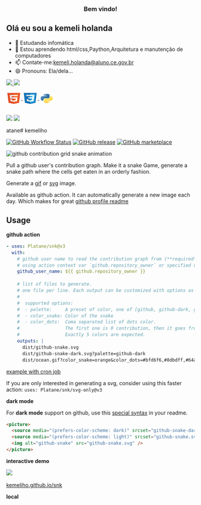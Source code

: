 <div align="center">
<h3> Bem vindo!</h2>
</div>


## Olá eu sou a kemeli holanda
- 🔭 Estudando infomática
- 🌱 Estou aprendendo html/css,Paython,Arquitetura e manutenção de computadores  
- 📫 Contate-me:kemeli.holanda@aluno.ce.gov.br
- 😄 Pronouns: Ela/dela...

<div>
<a href="https://github.com/kemeliho">

<img height="180em" src="https://github-readme-stats.vercel.app/api?username=kemeliho&show_icons=true&theme-dracula&include_all_commits=true&count_private-true"/>
<img height="180em" src="https://github-readme-stats.vercel.app/api/top-langs/?username=kemeliho&layout-compact&langs_count=16&theme-dracula"/>
</div>

<div style="display: inline_block"><br>
   <img align="center" alt="Rafa-HTML" height="30" width="40" src="https://raw.githubusercontent.com/devicons/devicon/master/icons/html5/html5-original.svg">
   <img align="center" alt="Rafa-CSS" height="30" width="40" src="https://raw.githubusercontent.com/devicons/devicon/master/icons/css3/css3-original.svg">
   <img align="center" alt="Rafa-Python" height="30" width="40" src="https://raw.githubusercontent.com/devicons/devicon/master/icons/python/python-original.svg">
</div>

 ## 

 <div> 
 <a href="https://instagram.com/kemelyho" target="_blank"><img src="https://img.shields.io/badge/-Instagram-%23E4405F?style=for-the-badge&logo=instagram&logoColor=white" target="_blank"></a>
  <a href = "mailto:kemeli.holanda@aluno.ce.gov.br"><img src="https://img.shields.io/badge/-Gmail-%23333?style=for-the-badge&logo=gmail&logoColor=white" target="_blank"></a>
 </div>



















atane# kemeliho

[![GitHub Workflow Status](https://img.shields.io/github/actions/workflow/status/kemeliho/kemeliho/main.yml?label=action&style=flat-square)](https://github.com/kemeliho/kemeliho/actions/workflows/main.yml)
[![GitHub release](https://img.shields.io/github/release/kemeliho/snk.svg?style=flat-square)](https://github.com/kemeliho/snk/releases/latest)
[![GitHub marketplace](https://img.shields.io/badge/marketplace-snake-blue?logo=github&style=flat-square)](https://github.com/marketplace/actions/generate-snake-game-from-github-contribution-grid)



<picture>
  <source
    media="(prefers-color-scheme: dark)"
    srcset="https://raw.githubusercontent.com/kemeliho/snk/output/github-contribution-grid-snake-dark.svg"
  />
  <source
    media="(prefers-color-scheme: light)"
    srcset="https://raw.githubusercontent.com/kemeliho/snk/output/github-contribution-grid-snake.svg"
  />
  <img
    alt="github contribution grid snake animation"
    src="https://raw.githubusercontent.com/pl/snk/output/github-contribution-grid-snake.svg"
  />
</picture>

Pull a github user's contribution graph.
Make it a snake Game, generate a snake path where the cells get eaten in an orderly fashion.

Generate a [gif](https://github.com/kemeliho/snk/raw/output/github-contribution-grid-snake.gif) or [svg](https://github.com/kemeliho/snk/raw/output/github-contribution-grid-snake.svg) image.

Available as github action. It can automatically generate a new image each day. Which makes for great [github profile readme](https://docs.github.com/en/free-pro-team@latest/github/setting-up-and-managing-your-github-profile/managing-your-profile-readme)

## Usage

**github action**

```yaml
- uses: Platane/snk@v3
  with:
    # github user name to read the contribution graph from (**required**)
    # using action context var `github.repository_owner` or specified user
    github_user_name: ${{ github.repository_owner }}

    # list of files to generate.
    # one file per line. Each output can be customized with options as query string.
    #
    #  supported options:
    #  - palette:     A preset of color, one of [github, github-dark, github-light]
    #  - color_snake: Color of the snake
    #  - color_dots:  Coma separated list of dots color.
    #                 The first one is 0 contribution, then it goes from the low contribution to the highest.
    #                 Exactly 5 colors are expected.
    outputs: |
      dist/github-snake.svg
      dist/github-snake-dark.svg?palette=github-dark
      dist/ocean.gif?color_snake=orange&color_dots=#bfd6f6,#8dbdff,#64a1f4,#4b91f1,#3c7dd9
```

[example with cron job](https://github.com/kemeliho/kemeliho/blob/master/.github/workflows/main.yml#L26-L33)

If you are only interested in generating a svg, consider using this faster action: `uses: Platane/snk/svg-only@v3`

**dark mode**

For **dark mode** support on github, use this [special syntax](https://docs.github.com/en/get-started/writing-on-github/getting-started-with-writing-and-formatting-on-github/basic-writing-and-formatting-syntax#specifying-the-theme-an-image-is-shown-to) in your readme.

```html
<picture>
  <source media="(prefers-color-scheme: dark)" srcset="github-snake-dark.svg" />
  <source media="(prefers-color-scheme: light)" srcset="github-snake.svg" />
  <img alt="github-snake" src="github-snake.svg" />
</picture>
```

**interactive demo**

<a href="https://kemeliho.github.io/snk">
  <img height="300px" src="https://user-images.githubusercontent.com/1659820/121798244-7c86d700-cc25-11eb-8c1c-b8e65556ac0d.gif" ></img>
</a>

[kemeliho.github.io/snk](https://kemeliho.github.io/snk)

**local**

